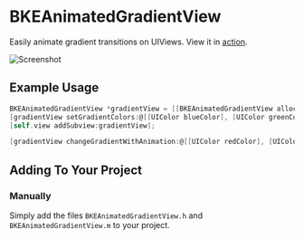 # BKEAnimatedGradientView

Easily animate gradient transitions on UIViews. View it in [action](http://c.minicorp.ie/0k1g2Q1W1p0H).

![Screenshot](http://f.cl.ly/items/1Z0l3c170I2D2t223z18/BKEAnimatedGradientView.gif)

## Example Usage

```objective-c
BKEAnimatedGradientView *gradientView = [[BKEAnimatedGradientView alloc] initWithFrame:self.view.frame];
[gradientView setGradientColors:@[[UIColor blueColor], [UIColor greenColor]]];
[self.view addSubview:gradientView];

[gradientView changeGradientWithAnimation:@[[UIColor redColor], [UIColor orangeColor]] delay:1 duration:5];
```

## Adding To Your Project

### Manually

Simply add the files `BKEAnimatedGradientView.h` and `BKEAnimatedGradientView.m` to your project.